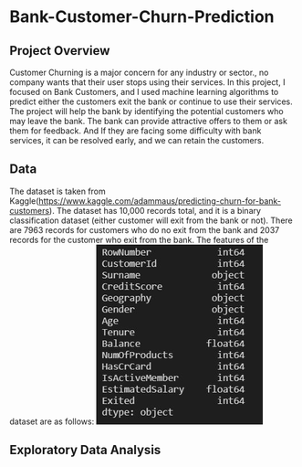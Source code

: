 # Bank-Customer-Churn-Prediction

## Project Overview 
 Customer Churning is a major concern for any industry or sector., no company wants that their user stops using their services. In this project, I focused on Bank Customers, and I used machine learning algorithms to predict either the customers exit the bank or continue to use their services. The project will help the bank by identifying the potential customers who may leave the bank. The bank can provide attractive offers to them or ask them for feedback. And If they are facing some difficulty with bank services, it can be resolved early, and we can retain the customers.

## Data
The dataset is taken from Kaggle(https://www.kaggle.com/adammaus/predicting-churn-for-bank-customers). The dataset has 10,000 records total, and it is a binary classification dataset (either customer will exit from the bank or not). There are 7963 records for customers who do no exit from the bank and 2037 records for the customer who exit from the bank. The features of the dataset are as follows:
![Feature Description Image](https://github.com/Pranjal-Soni/Bank-Customer-Churn-Prediction/blob/main/images/features_desc.JPG)

## Exploratory Data Analysis

## 
